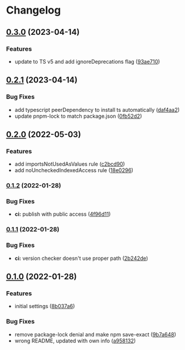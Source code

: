 # Changelog

## [0.3.0](https://github.com/V-ed/tsconfig/compare/tsconfig-v0.2.1...tsconfig-v0.3.0) (2023-04-14)


### Features

* update to TS v5 and add ignoreDeprecations flag ([93ae710](https://github.com/V-ed/tsconfig/commit/93ae710786834dfcd5b6ffb5568fb0003649166c))

## [0.2.1](https://github.com/V-ed/tsconfig/compare/tsconfig-v0.2.0...tsconfig-v0.2.1) (2023-04-14)


### Bug Fixes

* add typescript peerDependency to install ts automatically ([daf4aa2](https://github.com/V-ed/tsconfig/commit/daf4aa274f75b96abe2d2956ca12127e5a6f88df))
* update pnpm-lock to match package.json ([0fb52d2](https://github.com/V-ed/tsconfig/commit/0fb52d212a12669c03741101655d95c3ef1fca7f))

## [0.2.0](https://github.com/V-ed/tsconfig/compare/tsconfig-v0.1.2...tsconfig-v0.2.0) (2022-05-03)


### Features

* add importsNotUsedAsValues rule ([c2bcd90](https://github.com/V-ed/tsconfig/commit/c2bcd90d66ea9c97c93caa3135d7955fb14d55f5))
* add noUncheckedIndexedAccess rule ([18e0296](https://github.com/V-ed/tsconfig/commit/18e029625ce28038dcf3dc87b2380c843ffbe3c6))

### [0.1.2](https://github.com/V-ed/tsconfig/compare/tsconfig-v0.1.1...tsconfig-v0.1.2) (2022-01-28)


### Bug Fixes

* **ci:** publish with public access ([4f96d11](https://github.com/V-ed/tsconfig/commit/4f96d1132bca5448105babf6daabc0c998893667))

### [0.1.1](https://github.com/V-ed/tsconfig/compare/tsconfig-v0.1.0...tsconfig-v0.1.1) (2022-01-28)


### Bug Fixes

* **ci:** version checker doesn't use proper path ([2b242de](https://github.com/V-ed/tsconfig/commit/2b242de6184935bd456ea700e432b8c48ef2c950))

## [0.1.0](https://github.com/V-ed/tsconfig/compare/tsconfig-v0.0.1...tsconfig-v0.1.0) (2022-01-28)


### Features

* initial settings ([8b037a6](https://github.com/V-ed/tsconfig/commit/8b037a612ee0cdaa0c212c326a0c4f0f9774641e))


### Bug Fixes

* remove package-lock denial and make npm save-exact ([9b7a648](https://github.com/V-ed/tsconfig/commit/9b7a648c46cc00c429bbd0abc52b2eda8e20d418))
* wrong README, updated with own info ([a958132](https://github.com/V-ed/tsconfig/commit/a95813235b2f9d25a1f7af76d5691b0a4ac69d7d))
